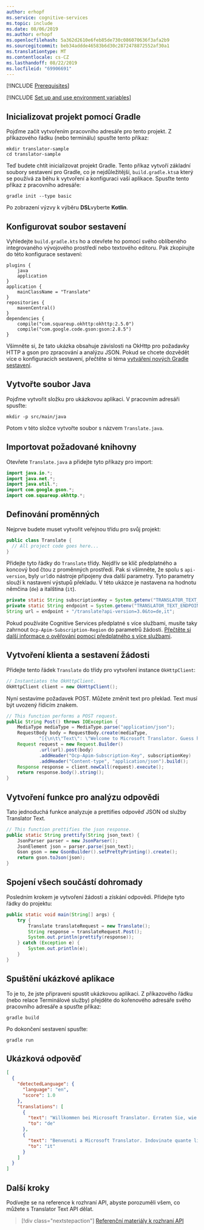 ```yaml
---
author: erhopf
ms.service: cognitive-services
ms.topic: include
ms.date: 08/06/2019
ms.author: erhopf
ms.openlocfilehash: 5a362d2610e6feb85de730c086070636f3afa2b9
ms.sourcegitcommit: beb34addde46583b6d30c2872478872552af30a1
ms.translationtype: MT
ms.contentlocale: cs-CZ
ms.lasthandoff: 08/22/2019
ms.locfileid: "69906691"
---
```

[!INCLUDE [Prerequisites](prerequisites-java.md)]

[!INCLUDE [Set up and use environment variables](setup-env-variables.md)]

## <a name="initialize-a-project-with-gradle"></a>Inicializovat projekt pomocí Gradle

Pojďme začít vytvořením pracovního adresáře pro tento projekt. Z příkazového řádku (nebo terminálu) spusťte tento příkaz:

```console
mkdir translator-sample
cd translator-sample
```

Teď budete chtít inicializovat projekt Gradle. Tento příkaz vytvoří základní soubory sestavení pro Gradle, co je nejdůležitější, `build.gradle.kts`a který se používá za běhu k vytvoření a konfiguraci vaší aplikace. Spusťte tento příkaz z pracovního adresáře:

```console
gradle init --type basic
```

Po zobrazení výzvy k výběru **DSL**vyberte **Kotlin**.

## <a name="configure-the-build-file"></a>Konfigurovat soubor sestavení

Vyhledejte `build.gradle.kts` ho a otevřete ho pomocí svého oblíbeného integrovaného vývojového prostředí nebo textového editoru. Pak zkopírujte do této konfigurace sestavení:

```
plugins {
    java
    application
}
application {
    mainClassName = "Translate"
}
repositories {
    mavenCentral()
}
dependencies {
    compile("com.squareup.okhttp:okhttp:2.5.0")
    compile("com.google.code.gson:gson:2.8.5")
}
```

Všimněte si, že tato ukázka obsahuje závislosti na OkHttp pro požadavky HTTP a gson pro zpracování a analýzu JSON. Pokud se chcete dozvědět více o konfiguracích sestavení, přečtěte si téma [vytváření nových Gradle sestavení](https://guides.gradle.org/creating-new-gradle-builds/).

## <a name="create-a-java-file"></a>Vytvořte soubor Java

Pojďme vytvořit složku pro ukázkovou aplikaci. V pracovním adresáři spusťte:

```console
mkdir -p src/main/java
```

Potom v této složce vytvořte soubor s názvem `Translate.java`.

## <a name="import-required-libraries"></a>Importovat požadované knihovny

Otevřete `Translate.java` a přidejte tyto příkazy pro import:

```java
import java.io.*;
import java.net.*;
import java.util.*;
import com.google.gson.*;
import com.squareup.okhttp.*;
```

## <a name="define-variables"></a>Definování proměnných

Nejprve budete muset vytvořit veřejnou třídu pro svůj projekt:

```java
public class Translate {
  // All project code goes here...
}
```

Přidejte tyto řádky do `Translate` třídy. Nejdřív se klíč předplatného a koncový bod čtou z proměnných prostředí. Pak si všimněte, že spolu s `api-version`, byly `url`do nástroje připojeny dva další parametry. Tyto parametry slouží k nastavení výstupů překladu. V této ukázce je nastavena na hodnotu němčina (`de`) a italština (`it`). 

```java
private static String subscriptionKey = System.getenv("TRANSLATOR_TEXT_SUBSCRIPTION_KEY");
private static String endpoint = System.getenv("TRANSLATOR_TEXT_ENDPOINT");
String url = endpoint + "/translate?api-version=3.0&to=de,it";
```

Pokud používáte Cognitive Services předplatné s více službami, musíte taky zahrnout `Ocp-Apim-Subscription-Region` do parametrů žádosti. [Přečtěte si další informace o ověřování pomocí předplatného s více službami](https://docs.microsoft.com/azure/cognitive-services/translator/reference/v3-0-reference#authentication).

## <a name="create-a-client-and-build-a-request"></a>Vytvoření klienta a sestavení žádosti

Přidejte tento řádek `Translate` do třídy pro vytvoření instance `OkHttpClient`:

```java
// Instantiates the OkHttpClient.
OkHttpClient client = new OkHttpClient();
```

Nyní sestavíme požadavek POST. Můžete změnit text pro překlad. Text musí být uvozený řídicím znakem.

```java
// This function performs a POST request.
public String Post() throws IOException {
    MediaType mediaType = MediaType.parse("application/json");
    RequestBody body = RequestBody.create(mediaType,
            "[{\n\t\"Text\": \"Welcome to Microsoft Translator. Guess how many languages I speak!\"\n}]");
    Request request = new Request.Builder()
            .url(url).post(body)
            .addHeader("Ocp-Apim-Subscription-Key", subscriptionKey)
            .addHeader("Content-type", "application/json").build();
    Response response = client.newCall(request).execute();
    return response.body().string();
}
```

## <a name="create-a-function-to-parse-the-response"></a>Vytvoření funkce pro analýzu odpovědi

Tato jednoduchá funkce analyzuje a prettifies odpověď JSON od služby Translator Text.

```java
// This function prettifies the json response.
public static String prettify(String json_text) {
    JsonParser parser = new JsonParser();
    JsonElement json = parser.parse(json_text);
    Gson gson = new GsonBuilder().setPrettyPrinting().create();
    return gson.toJson(json);
}
```

## <a name="put-it-all-together"></a>Spojení všech součástí dohromady

Posledním krokem je vytvoření žádosti a získání odpovědi. Přidejte tyto řádky do projektu:

```java
public static void main(String[] args) {
    try {
        Translate translateRequest = new Translate();
        String response = translateRequest.Post();
        System.out.println(prettify(response));
    } catch (Exception e) {
        System.out.println(e);
    }
}
```

## <a name="run-the-sample-app"></a>Spuštění ukázkové aplikace

To je to, že jste připraveni spustit ukázkovou aplikaci. Z příkazového řádku (nebo relace Terminálové služby) přejděte do kořenového adresáře svého pracovního adresáře a spusťte příkaz:

```console
gradle build
```

Po dokončení sestavení spusťte:

```console
gradle run
```

## <a name="sample-response"></a>Ukázková odpověď

```json
[
  {
    "detectedLanguage": {
      "language": "en",
      "score": 1.0
    },
    "translations": [
      {
        "text": "Willkommen bei Microsoft Translator. Erraten Sie, wie viele Sprachen ich spreche!",
        "to": "de"
      },
      {
        "text": "Benvenuti a Microsoft Translator. Indovinate quante lingue parlo!",
        "to": "it"
      }
    ]
  }
]
```

## <a name="next-steps"></a>Další kroky

Podívejte se na reference k rozhraní API, abyste porozuměli všem, co můžete s Translator Text API dělat.

> [!div class="nextstepaction"]
> [Referenční materiály k rozhraní API](https://docs.microsoft.com/azure/cognitive-services/translator/reference/v3-0-reference)
